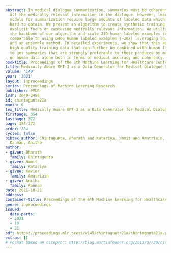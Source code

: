 ```yaml
---
abstract: In medical dialogue summarization, summaries must be coherent and must capture
  all the medically relevant information in the dialogue. However, learning effective
  models for summarization require large amounts of labeled data which is especially
  hard to obtain. We present an algorithm to create synthetic training data with an
  explicit focus on capturing medically relevant information. We utilize GPT-3 as
  the backbone of our algorithm and scale 210 human labeled examples to yield results
  comparable to using 6400 human labeled examples (∼30x) leveraging low-shot learning
  and an ensemble method. In detailed experiments, we show that this approach produces
  high quality training data that can further be combined with human labeled data
  to get summaries that are strongly preferable to those produced by models trained
  on human data alone both in terms of medical accuracy and coherency.
booktitle: Proceedings of the 6th Machine Learning for Healthcare Conference
title: Medically Aware GPT-3 as a Data Generator for Medical Dialogue Summarization
volume: '149'
year: '2021'
layout: inproceedings
series: Proceedings of Machine Learning Research
publisher: PMLR
issn: 2640-3498
id: chintagunta21a
month: 0
tex_title: Medically Aware GPT-3 as a Data Generator for Medical Dialogue Summarization
firstpage: 354
lastpage: 372
page: 354-372
order: 354
cycles: false
bibtex_author: Chintagunta, Bharath and Katariya, Namit and Amatriain, Xavier and
  Kannan, Anitha
author:
- given: Bharath
  family: Chintagunta
- given: Namit
  family: Katariya
- given: Xavier
  family: Amatriain
- given: Anitha
  family: Kannan
date: 2021-10-21
address:
container-title: Proceedings of the 6th Machine Learning for Healthcare Conference
genre: inproceedings
issued:
  date-parts:
  - 2021
  - 10
  - 21
pdf: https://proceedings.mlr.press/v149/chintagunta21a/chintagunta21a.pdf
extras: []
# Format based on citeproc: http://blog.martinfenner.org/2013/07/30/citeproc-yaml-for-bibliographies/
---
```

